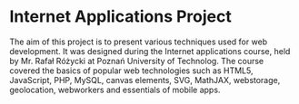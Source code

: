 # Internet Applications Project
The aim of this project is to present various techniques used for web development. It was designed during the Internet applications course, held by Mr. Rafał Różycki at Poznań University of Technolog. The course covered the basics of popular web technologies such as HTML5, JavaScript, PHP, MySQL, canvas elements, SVG, MathJAX, webstorage, geolocation, webworkers and essentials of mobile apps.
